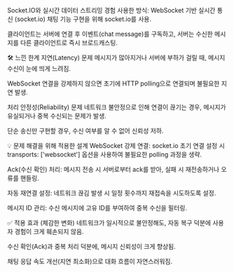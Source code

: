 Socket.IO와 실시간 데이터 스트리밍 경험
사용한 방식: WebSocket 기반 실시간 통신 (socket.io)
채팅 기능 구현을 위해 socket.io를 사용.

클라이언트는 서버에 연결 후 이벤트(chat message)를 구독하고, 서버는 수신한 메시지를 다른 클라이언트로 즉시 브로드캐스팅.

🛠️ 느낀 한계
지연(Latency) 문제
메시지가 많아지거나 서버에 부하가 걸릴 때, 메시지 수신이 눈에 띄게 느려짐.

WebSocket 연결을 강제하지 않으면 초기에 HTTP polling으로 연결되며 불필요한 지연 발생.

처리 안정성(Reliability) 문제
네트워크 불안정으로 인해 연결이 끊기는 경우, 메시지가 유실되거나 중복 수신되는 문제가 발생.

단순 송신만 구현할 경우, 수신 여부를 알 수 없어 신뢰성 저하.

💡 문제 해결을 위해 적용한 설계
WebSocket 강제 연결: socket.io 초기 연결 설정 시 transports: ['websocket'] 옵션을 사용하여 불필요한 polling 과정을 생략.

Ack(수신 확인) 처리: 메시지 전송 시 서버로부터 ack를 받아, 실패 시 재전송하거나 오류를 핸들링.

자동 재연결 설정: 네트워크 끊김 발생 시 일정 횟수까지 재접속을 시도하도록 설정.

메시지 ID 관리: 수신 메시지에 고유 ID를 부여하여 중복 수신을 필터링.

✅ 적용 효과 (체감한 변화)
네트워크가 일시적으로 불안정해도, 자동 복구 덕분에 사용자 경험이 크게 훼손되지 않음.

수신 확인(Ack)과 중복 처리 덕분에, 메시지 신뢰성이 크게 향상됨.

채팅 응답 속도 개선(지연 최소화)으로 대화 흐름이 자연스러워짐.

